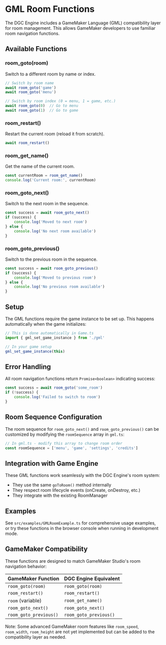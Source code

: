 # GML Room Functions

The DGC Engine includes a GameMaker Language (GML) compatibility layer for room management. This allows GameMaker developers to use familiar room navigation functions.

## Available Functions

### room_goto(room)
Switch to a different room by name or index.

```typescript
// Switch by room name
await room_goto('game')
await room_goto('menu')

// Switch by room index (0 = menu, 1 = game, etc.)
await room_goto(0)  // Go to menu
await room_goto(1)  // Go to game
```

### room_restart()
Restart the current room (reload it from scratch).

```typescript
await room_restart()
```

### room_get_name()
Get the name of the current room.

```typescript
const currentRoom = room_get_name()
console.log('Current room:', currentRoom)
```

### room_goto_next()
Switch to the next room in the sequence.

```typescript
const success = await room_goto_next()
if (success) {
    console.log('Moved to next room')
} else {
    console.log('No next room available')
}
```

### room_goto_previous()
Switch to the previous room in the sequence.

```typescript
const success = await room_goto_previous()
if (success) {
    console.log('Moved to previous room')
} else {
    console.log('No previous room available')
}
```

## Setup

The GML functions require the game instance to be set up. This happens automatically when the game initializes:

```typescript
// This is done automatically in Game.ts
import { gml_set_game_instance } from './gml'

// In your game setup
gml_set_game_instance(this)
```

## Error Handling

All room navigation functions return `Promise<boolean>` indicating success:

```typescript
const success = await room_goto('some_room')
if (!success) {
    console.log('Failed to switch to room')
}
```

## Room Sequence Configuration

The room sequence for `room_goto_next()` and `room_goto_previous()` can be customized by modifying the `roomSequence` array in `gml.ts`:

```typescript
// In gml.ts - modify this array to change room order
const roomSequence = ['menu', 'game', 'settings', 'credits']
```

## Integration with Game Engine

These GML functions work seamlessly with the DGC Engine's room system:

- They use the same `goToRoom()` method internally
- They respect room lifecycle events (onCreate, onDestroy, etc.)
- They integrate with the existing RoomManager

## Examples

See `src/examples/GMLRoomExample.ts` for comprehensive usage examples, or try these functions in the browser console when running in development mode.

## GameMaker Compatibility

These functions are designed to match GameMaker Studio's room navigation behavior:

| GameMaker Function | DGC Engine Equivalent |
|-------------------|---------------------|
| `room_goto(room)` | `room_goto(room)` |
| `room_restart()` | `room_restart()` |
| `room` (variable) | `room_get_name()` |
| `room_goto_next()` | `room_goto_next()` |
| `room_goto_previous()` | `room_goto_previous()` |

Note: Some advanced GameMaker room features like `room_speed`, `room_width`, `room_height` are not yet implemented but can be added to the compatibility layer as needed.
